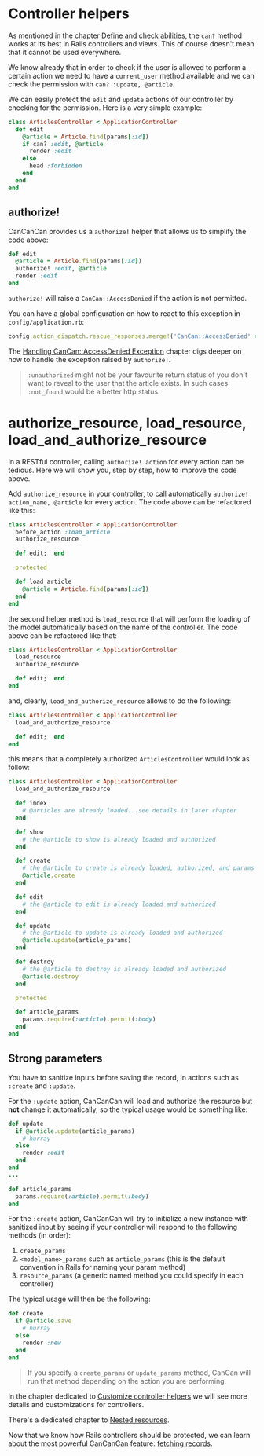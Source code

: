 # Controller helpers

As mentioned in the chapter [Define and check abilities](./define_and_check_abilities.md), the `can?` method works at its best in Rails controllers and views.
This of course doesn't mean that it cannot be used everywhere.

We know already that in order to check if the user is allowed to perform a certain action we need to have a `current_user` method available and we can check the permission with `can? :update, @article`.

We can easily protect the `edit` and `update` actions of our controller by checking for the permission. Here is a very simple example:

```ruby
class ArticlesController < ApplicationController
  def edit
    @article = Article.find(params[:id])
    if can? :edit, @article
      render :edit
    else
      head :forbidden
    end
  end
end
```

## authorize!

CanCanCan provides us a `authorize!` helper that allows us to simplify the code above:

```ruby
def edit
  @article = Article.find(params[:id])
  authorize! :edit, @article
  render :edit
end
```

`authorize!` will raise a `CanCan::AccessDenied` if the action is not permitted.

You can have a global configuration on how to react to this exception in `config/application.rb`:

```ruby
config.action_dispatch.rescue_responses.merge!('CanCan::AccessDenied' => :unauthorized)
```

The [Handling CanCan::AccessDenied Exception](./handling_exception.md) chapter digs deeper on how to handle the exception raised by `authorize!`.

> `:unauthorized` might not be your favourite return status of you don't want to reveal to the user that the article exists. In such cases `:not_found` would be a better http status. 

# authorize_resource, load_resource, load_and_authorize_resource

In a RESTful controller, calling `authorize! action` for every action can be tedious. Here we will show you, step by step, how to improve the code above.

Add `authorize_resource` in your controller, to call automatically `authorize! action_name, @article` for every action.
The code above can be refactored like this:

```ruby
class ArticlesController < ApplicationController
  before_action :load_article
  authorize_resource

  def edit;  end

  protected

  def load_article
    @article = Article.find(params[:id])
  end
end
```

the second helper method is `load_resource` that will perform the loading of the model automatically based on the name of the controller. The code above can be refactored like that:

```ruby
class ArticlesController < ApplicationController
  load_resource
  authorize_resource

  def edit;  end
end
```

and, clearly, `load_and_authorize_resource` allows to do the following:

```ruby
class ArticlesController < ApplicationController
  load_and_authorize_resource

  def edit;  end
end
```

this means that a completely authorized  `ArticlesController` would look as follow:

```ruby
class ArticlesController < ApplicationController
  load_and_authorize_resource

  def index
    # @articles are already loaded...see details in later chapter
  end

  def show
    # the @article to show is already loaded and authorized
  end

  def create
    # the @article to create is already loaded, authorized, and params set from article_params
    @article.create
  end

  def edit
    # the @article to edit is already loaded and authorized    
  end

  def update
    # the @article to update is already loaded and authorized
    @article.update(article_params)
  end

  def destroy
    # the @article to destroy is already loaded and authorized
    @article.destroy
  end

  protected

  def article_params
    params.require(:article).permit(:body)
  end
end
```

## Strong parameters

You have to sanitize inputs before saving the record, in actions such as `:create` and `:update`.

For the `:update` action, CanCanCan will load and authorize the resource but **not** change it automatically, so the typical usage would be something like:

```ruby
def update
  if @article.update(article_params)
    # hurray
  else
    render :edit
  end
end
...

def article_params
  params.require(:article).permit(:body)
end
```

For the `:create` action, CanCanCan will try to initialize a new instance with sanitized input by seeing if your controller will respond to the following methods (in order):

1. `create_params`
2. `<model_name>_params` such as `article_params` (this is the default convention in Rails for naming your param method)
3. `resource_params` (a generic named method you could specify in each controller)

The typical usage will then be the following:

```ruby
def create
  if @article.save
    # hurray
  else
    render :new
  end
end
```

> If you specify a `create_params` or `update_params` method, CanCan will run that method depending on the action you are performing.

In the chapter dedicated to [Customize controller helpers](./changing_defaults.md) we will see more details and customizations for controllers.

There's a dedicated chapter to [Nested resources](./nested_resources.md).

Now that we know how Rails controllers should be protected, we can learn about the most powerful CanCanCan feature: [fetching records](./fetching_records.md).
